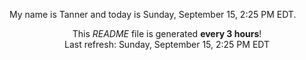 My name is Tanner and today is Sunday, September 15, 2:25 PM EDT.

<p align="center">This <i>README</i> file is generated <b>every 3 hours</b>!</br>Last refresh: Sunday, September 15, 2:25 PM EDT<br /></p>
